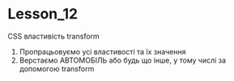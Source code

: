 # Lesson_12

CSS властивість transform

1) Пропрацьовуємо усі властивості та їх значення
2) Верстаємо АВТОМОБІЛЬ або будь що інше, у тому числі за допомогою transform
